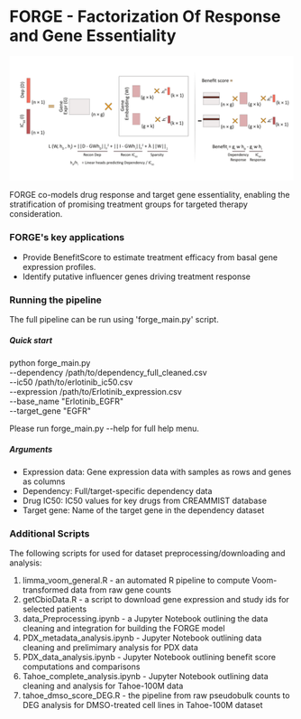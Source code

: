 
# FORGE - Factorization Of Response and Gene Essentiality

![Model Architecture](FORGE.png)

FORGE co-models drug response and target gene essentiality, enabling the stratification 
of promising treatment groups for targeted therapy consideration. 

### FORGE's key applications
- Provide BenefitScore to estimate treatment efficacy from basal gene expression profiles.
- Identify putative influencer genes driving treatment response


### Running the pipeline

The full pipeline can be run using 'forge_main.py' script. 

##### Quick start
python forge_main.py \
    --dependency /path/to/dependency_full_cleaned.csv \
    --ic50 /path/to/erlotinib_ic50.csv \
    --expression /path/to/Erlotinib_expression.csv \
    --base_name "Erlotinib_EGFR" \
    --target_gene "EGFR"
    
Please run forge_main.py --help for full help menu.

##### Arguments
  - Expression data: Gene expression data with samples as rows and genes as columns
  - Dependency: Full/target-specific dependency data
  - Drug IC50: IC50 values for key drugs from CREAMMIST database
  - Target gene: Name of the target gene in the dependency dataset

### Additional Scripts

The following scripts for used for dataset preprocessing/downloading and analysis:

1. limma_voom_general.R - an automated R pipeline to compute Voom-transformed data from raw gene counts
2. getCbioData.R - a script to download gene expression and study ids for selected patients
3. data_Preprocessing.ipynb - a Jupyter Notebook outlining the data cleaning and integration for
   building the FORGE model
4. PDX_metadata_analysis.ipynb - Jupyter Notebook outlining data cleaning and prelimimary analysis for PDX data
5. PDX_data_analysis.ipynb - Jupyter Notebook outlining benefit score computations and comparisons
6. Tahoe_complete_analysis.ipynb - Jupyter Notebook outlining data cleaning and analysis for Tahoe-100M data
7. tahoe_dmso_score_DEG.R - the pipeline from raw pseudobulk counts to DEG analysis for DMSO-treated cell lines
   in Tahoe-100M dataset 



